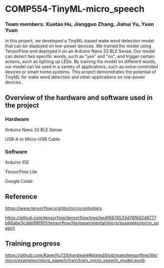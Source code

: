 # COMP554-TinyML-micro_speech
### Team members: Xuetao Hu, Jiangguo Zhang, Jiahui Yu, Yuan Yuan

In this project, we developed a TinyML-based wake word detection model that can be deployed on low-power devices. We trained the model using TensorFlow and deployed it on an Arduino Nano 33 BLE Sense. Our model can detect two specific words, such as "yes" and "no", and trigger certain actions, such as lighting up LEDs. By training the model on different words, our model can be used in a variety of applications, such as voice-controlled devices or smart home systems. This project demonstrates the potential of TinyML for wake word detection and other applications on low-power devices.

## Overview of the hardware and software used in the project
### Hardware
Arduino Nano 33 BLE Sense 

USB-A to Micro-USB Cable 

### Software
Arduino IDE

TensorFlow Lite

Google Colab

## Reference
https://www.tensorflow.org/lite/microcontrollers

https://github.com/tensorflow/tensorflow/tree/be4f6874533d78f662d9777b66abe3cdde98f901/tensorflow/lite/experimental/micro/examples/micro_speech

## Training progress
https://github.com/KarenYu729/hardwareRelated/blob/main/tensorflow/lite/micro/examples/micro_speech/train/train_micro_speech_model.ipynb
